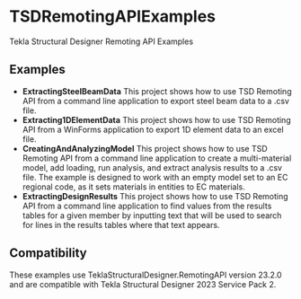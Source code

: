 # TSDRemotingAPIExamples
Tekla Structural Designer Remoting API Examples

## Examples

* **ExtractingSteelBeamData**
This project shows how to use TSD Remoting API from a command line application to export steel beam data to a .csv file.
* **Extracting1DElementData**
This project shows how to use TSD Remoting API from a WinForms application to export 1D element data to an excel file.
* **CreatingAndAnalyzingModel**
This project shows how to use TSD Remoting API from a command line application to create a multi-material model, add loading, run analysis, and extract analysis results to a .csv file.
The example is designed to work with an empty model set to an EC regional code, as it sets materials in entities to EC materials.
* **ExtractingDesignResults** This project shows how to use TSD Remoting API from a command line application to find values from the results tables for a given member by inputting text that will be used to search for lines in the results tables where that text appears.

## Compatibility

These examples use TeklaStructuralDesigner.RemotingAPI version 23.2.0 and are compatible with Tekla Structural Designer 2023 Service Pack 2.